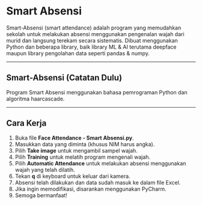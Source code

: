 # Smart Absensi

Smart-Absensi (smart attendance) adalah program yang memudahkan sekolah untuk melakukan absensi menggunakan pengenalan wajah dari murid dan langsung terekam secara sistematis. Dibuat menggunakan Python dan beberapa library, baik library ML & AI terutama deepface maupun library pengolahan data seperti pandas & numpy.

---

## Smart-Absensi (Catatan Dulu)

Program Smart Absensi menggunakan bahasa pemrograman Python dan algoritma haarcascade.

---

## Cara Kerja

1. Buka file **Face Attendance - Smart Absensi.py**.
2. Masukkan data yang diminta (khusus NIM harus angka).
3. Pilih **Take image** untuk mengambil sampel wajah.
4. Pilih **Training** untuk melatih program mengenali wajah.
5. Pilih **Automatic Attendance** untuk melakukan absensi menggunakan wajah yang telah dilatih.
6. Tekan **q** di keyboard untuk keluar dari kamera.
7. Absensi telah dilakukan dan data sudah masuk ke dalam file Excel.
8. Jika ingin memodifikasi, disarankan menggunakan PyCharm.
9. Semoga bermanfaat!
